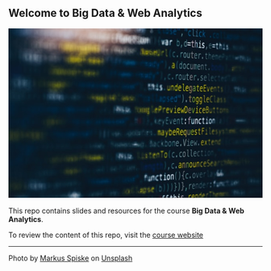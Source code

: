 ## Welcome to Big Data & Web Analytics

![](img/img.jpg)

This repo contains slides and resources for the course **Big Data & Web Analytics**.

To review the content of this repo, visit the [course website](https://kirenz.github.io/bigdata/)

---

Photo by <a href="https://unsplash.com/@markusspiske?utm_source=unsplash&utm_medium=referral&utm_content=creditCopyText">Markus Spiske</a> on <a href="https://unsplash.com/s/photos/data?utm_source=unsplash&utm_medium=referral&utm_content=creditCopyText">Unsplash</a>
  
  
